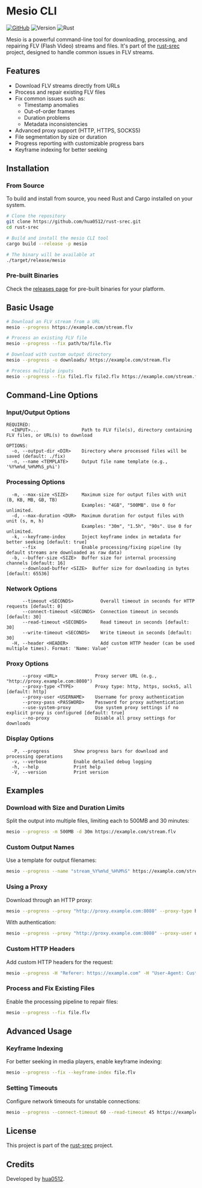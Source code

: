 # Mesio CLI

[![GitHub](https://img.shields.io/badge/github-hua0512/rust--srec-8da0cb?logo=github)](https://github.com/hua0512/rust-srec)
![Version](https://img.shields.io/badge/version-0.2.3-blue)
![Rust](https://img.shields.io/badge/rust-2024-orange)

Mesio is a powerful command-line tool for downloading, processing, and repairing FLV (Flash Video) streams and files. It's part of the [rust-srec](https://github.com/hua0512/rust-srec) project, designed to handle common issues in FLV streams.

## Features

- Download FLV streams directly from URLs
- Process and repair existing FLV files
- Fix common issues such as:
  - Timestamp anomalies
  - Out-of-order frames
  - Duration problems
  - Metadata inconsistencies
- Advanced proxy support (HTTP, HTTPS, SOCKS5)
- File segmentation by size or duration
- Progress reporting with customizable progress bars
- Keyframe indexing for better seeking

## Installation

### From Source

To build and install from source, you need Rust and Cargo installed on your system.

```bash
# Clone the repository
git clone https://github.com/hua0512/rust-srec.git
cd rust-srec

# Build and install the mesio CLI tool
cargo build --release -p mesio

# The binary will be available at
./target/release/mesio
```

### Pre-built Binaries

Check the [releases page](https://github.com/hua0512/rust-srec/releases) for pre-built binaries for your platform.

## Basic Usage

```bash
# Download an FLV stream from a URL
mesio --progress https://example.com/stream.flv

# Process an existing FLV file
mesio --progress --fix path/to/file.flv

# Download with custom output directory
mesio --progress -o downloads/ https://example.com/stream.flv

# Process multiple inputs
mesio --progress --fix file1.flv file2.flv https://example.com/stream.flv
```

## Command-Line Options

### Input/Output Options

```
REQUIRED:
  <INPUT>...                Path to FLV file(s), directory containing FLV files, or URL(s) to download

OPTIONS:
  -o, --output-dir <DIR>    Directory where processed files will be saved (default: ./fix)
  -n, --name <TEMPLATE>     Output file name template (e.g., '%Y%m%d_%H%M%S_p%i')
```

### Processing Options

```
  -m, --max-size <SIZE>     Maximum size for output files with unit (B, KB, MB, GB, TB)
                            Examples: "4GB", "500MB". Use 0 for unlimited.
  -d, --max-duration <DUR>  Maximum duration for output files with unit (s, m, h)
                            Examples: "30m", "1.5h", "90s". Use 0 for unlimited.
  -k, --keyframe-index      Inject keyframe index in metadata for better seeking [default: true]
      --fix                 Enable processing/fixing pipeline (by default streams are downloaded as raw data)
  -b, --buffer-size <SIZE>  Buffer size for internal processing channels [default: 16]
      --download-buffer <SIZE>  Buffer size for downloading in bytes [default: 65536]
```

### Network Options

```
      --timeout <SECONDS>          Overall timeout in seconds for HTTP requests [default: 0]
      --connect-timeout <SECONDS>  Connection timeout in seconds [default: 30]
      --read-timeout <SECONDS>     Read timeout in seconds [default: 30]
      --write-timeout <SECONDS>    Write timeout in seconds [default: 30]
  -H, --header <HEADER>            Add custom HTTP header (can be used multiple times). Format: 'Name: Value'
```

### Proxy Options

```
      --proxy <URL>              Proxy server URL (e.g., "http://proxy.example.com:8080")
      --proxy-type <TYPE>        Proxy type: http, https, socks5, all [default: http]
      --proxy-user <USERNAME>    Username for proxy authentication
      --proxy-pass <PASSWORD>    Password for proxy authentication
      --use-system-proxy         Use system proxy settings if no explicit proxy is configured [default: true]
      --no-proxy                 Disable all proxy settings for downloads
```

### Display Options

```
  -P, --progress         Show progress bars for download and processing operations
  -v, --verbose          Enable detailed debug logging
  -h, --help             Print help
  -V, --version          Print version
```

## Examples

### Download with Size and Duration Limits

Split the output into multiple files, limiting each to 500MB and 30 minutes:

```bash
mesio --progress -m 500MB -d 30m https://example.com/stream.flv
```

### Custom Output Names

Use a template for output filenames:

```bash
mesio --progress --name "stream_%Y%m%d_%H%M%S" https://example.com/stream.flv
```

### Using a Proxy

Download through an HTTP proxy:

```bash
mesio --progress --proxy "http://proxy.example.com:8080" --proxy-type http https://example.com/stream.flv
```

With authentication:

```bash
mesio --progress --proxy "http://proxy.example.com:8080" --proxy-user username --proxy-pass password https://example.com/stream.flv
```

### Custom HTTP Headers

Add custom HTTP headers for the request:

```bash
mesio --progress -H "Referer: https://example.com" -H "User-Agent: Custom/1.0" https://example.com/stream.flv
```

### Process and Fix Existing Files

Enable the processing pipeline to repair files:

```bash
mesio --progress --fix file.flv
```

## Advanced Usage

### Keyframe Indexing

For better seeking in media players, enable keyframe indexing:

```bash
mesio --progress --fix --keyframe-index file.flv
```

### Setting Timeouts

Configure network timeouts for unstable connections:

```bash
mesio --progress --connect-timeout 60 --read-timeout 45 https://example.com/stream.flv
```

## License

This project is part of the [rust-srec](https://github.com/hua0512/rust-srec) project.

## Credits

Developed by [hua0512](https://github.com/hua0512).